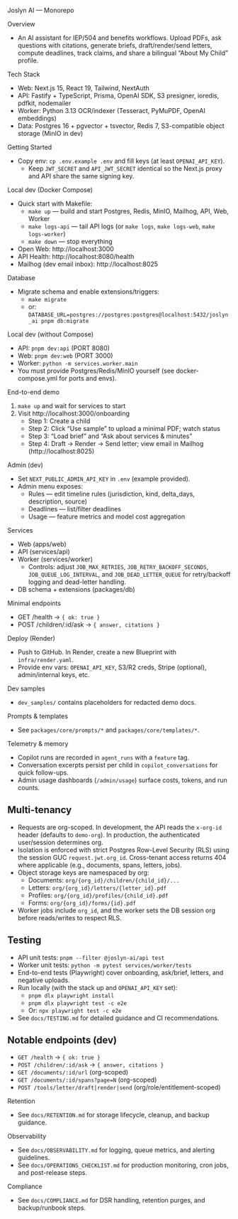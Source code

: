 Joslyn AI — Monorepo

Overview

- An AI assistant for IEP/504 and benefits workflows. Upload PDFs, ask questions with citations, generate briefs, draft/render/send letters, compute deadlines, track claims, and share a bilingual “About My Child” profile.

Tech Stack

- Web: Next.js 15, React 19, Tailwind, NextAuth
- API: Fastify + TypeScript, Prisma, OpenAI SDK, S3 presigner, ioredis, pdfkit, nodemailer
- Worker: Python 3.13 OCR/indexer (Tesseract, PyMuPDF, OpenAI embeddings)
- Data: Postgres 16 + pgvector + tsvector, Redis 7, S3-compatible object storage (MinIO in dev)

Getting Started

- Copy env: `cp .env.example .env` and fill keys (at least `OPENAI_API_KEY`).
  - Keep `JWT_SECRET` and `API_JWT_SECRET` identical so the Next.js proxy and API share the same signing key.

Local dev (Docker Compose)

- Quick start with Makefile:
  - `make up` — build and start Postgres, Redis, MinIO, Mailhog, API, Web, Worker
  - `make logs-api` — tail API logs (or `make logs`, `make logs-web`, `make logs-worker`)
  - `make down` — stop everything
- Open Web: http://localhost:3000
- API Health: http://localhost:8080/health
- Mailhog (dev email inbox): http://localhost:8025

Database

- Migrate schema and enable extensions/triggers:
  - `make migrate`
  - or: `DATABASE_URL=postgres://postgres:postgres@localhost:5432/joslyn_ai pnpm db:migrate`

Local dev (without Compose)

- API: `pnpm dev:api` (PORT 8080)
- Web: `pnpm dev:web` (PORT 3000)
- Worker: `python -m services.worker.main`
- You must provide Postgres/Redis/MinIO yourself (see docker-compose.yml for ports and envs).

End-to-end demo

1) `make up` and wait for services to start
2) Visit http://localhost:3000/onboarding
   - Step 1: Create a child
   - Step 2: Click “Use sample” to upload a minimal PDF; watch status
   - Step 3: “Load brief” and “Ask about services & minutes”
   - Step 4: Draft → Render → Send letter; view email in Mailhog (http://localhost:8025)

Admin (dev)

- Set `NEXT_PUBLIC_ADMIN_API_KEY` in `.env` (example provided).
- Admin menu exposes:
  - Rules — edit timeline rules (jurisdiction, kind, delta_days, description, source)
  - Deadlines — list/filter deadlines
  - Usage — feature metrics and model cost aggregation

Services

- Web (apps/web)
- API (services/api)
- Worker (services/worker)
  - Controls: adjust `JOB_MAX_RETRIES`, `JOB_RETRY_BACKOFF_SECONDS`, `JOB_QUEUE_LOG_INTERVAL`, and `JOB_DEAD_LETTER_QUEUE` for retry/backoff logging and dead-letter handling.
- DB schema + extensions (packages/db)

Minimal endpoints

- GET /health → `{ ok: true }`
- POST /children/:id/ask → `{ answer, citations }`

Deploy (Render)

- Push to GitHub. In Render, create a new Blueprint with `infra/render.yaml`.
- Provide env vars: `OPENAI_API_KEY`, S3/R2 creds, Stripe (optional), admin/internal keys, etc.

Dev samples

- `dev_samples/` contains placeholders for redacted demo docs.

Prompts & templates

- See `packages/core/prompts/*` and `packages/core/templates/*`.

Telemetry & memory

- Copilot runs are recorded in `agent_runs` with a `feature` tag.
- Conversation excerpts persist per child in `copilot_conversations` for quick follow-ups.
- Admin usage dashboards (`/admin/usage`) surface costs, tokens, and run counts.

## Multi-tenancy

- Requests are org-scoped. In development, the API reads the `x-org-id` header (defaults to `demo-org`). In production, the authenticated user/session determines org.
- Isolation is enforced with strict Postgres Row-Level Security (RLS) using the session GUC `request.jwt.org_id`. Cross-tenant access returns 404 where applicable (e.g., documents, spans, letters, jobs).
- Object storage keys are namespaced by org:
  - Documents: `org/{org_id}/children/{child_id}/...`
  - Letters: `org/{org_id}/letters/{letter_id}.pdf`
  - Profiles: `org/{org_id}/profiles/{child_id}.pdf`
  - Forms: `org/{org_id}/forms/{id}.pdf`
- Worker jobs include `org_id`, and the worker sets the DB session org before reads/writes to respect RLS.

## Testing

- API unit tests: `pnpm --filter @joslyn-ai/api test`
- Worker unit tests: `python -m pytest services/worker/tests`
- End-to-end tests (Playwright) cover onboarding, ask/brief, letters, and negative uploads.
- Run locally (with the stack up and `OPENAI_API_KEY` set):
  - `pnpm dlx playwright install`
  - `pnpm dlx playwright test -c e2e`
  - Or: `npx playwright test -c e2e`
- See `docs/TESTING.md` for detailed guidance and CI recommendations.

## Notable endpoints (dev)

- `GET /health` → `{ ok: true }`
- `POST /children/:id/ask` → `{ answer, citations }`
- `GET /documents/:id/url` (org-scoped)
- `GET /documents/:id/spans?page=N` (org-scoped)
- `POST /tools/letter/draft|render|send` (org/role/entitlement-scoped)

Retention

- See `docs/RETENTION.md` for storage lifecycle, cleanup, and backup guidance.

Observability

- See `docs/OBSERVABILITY.md` for logging, queue metrics, and alerting guidelines.
- See `docs/OPERATIONS_CHECKLIST.md` for production monitoring, cron jobs, and post-release steps.

Compliance

- See `docs/COMPLIANCE.md` for DSR handling, retention purges, and backup/runbook steps.
